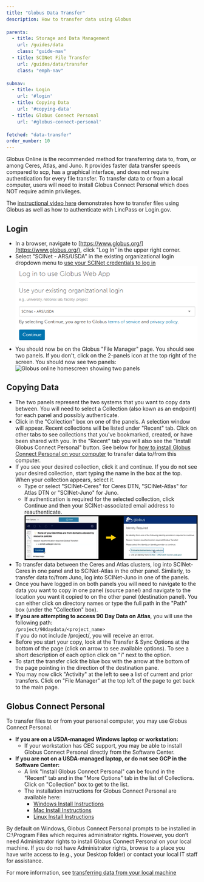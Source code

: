 ```yaml
---
title: "Globus Data Transfer"
description: How to transfer data using Globus

parents:
  - title: Storage and Data Management
    url: /guides/data
    class: "guide-nav"
  - title: SCINet File Transfer
    url: /guides/data/transfer
    class: "emph-nav"

subnav:
  - title: Login
    url: '#login'
  - title: Copying Data
    url: '#copying-data'
  - title: Globus Connect Personal
    url: '#globus-connect-personal'

fetched: "data-transfer"
order_number: 10
---
```


Globus Online is the recommended method for transferring data to, from, or among Ceres, Atlas, and Juno. It provides faster data transfer speeds compared to scp, has a graphical interface, and does not require authentication for every file transfer. To transfer data to or from a local computer, users will need to install Globus Connect Personal which does NOT require admin privileges. <!--excerpt-->

The [instructional video here](https://www.youtube.com/watch?v=BAodkpwOJuA) demonstrates how to transfer files using Globus as well as how to authenticate with LincPass or Login.gov.

## Login
* In a browser, navigate to [https://www.globus.org/](https://www.globus.org/), click "Log In" in the upper right corner.
* Select "SCINet - ARS/USDA" in the existing organizational login dropdown menu to [use your SCINet credentials to log in](/guides/access/web-based-login)  
  ![selection of SCINet - ARS/USDA in the 'Look up your organization' dropdown menu](../assets/globus-selection.png)
* You should now be on the Globus "File Manager" page. You should see two panels. If you don't, click on the 2-panels icon at the top right of the screen. You should now see two panels:  
  ![Globus online homescreen showing two panels](../assets/globus-homescreen.png)

## Copying Data
* The two panels represent the two systems that you want to copy data between. You will need to select a Collection (also kown as an endpoint) for each panel and possibly authenticate.
* Click in the "Collection" box on one of the panels. A selection window will appear. Recent collections will be listed under "Recent" tab. Click on other tabs to see collections that you've bookmarked, created, or have been shared with you. In the "Recent" tab you will also see the "Install Globus Connect Personal" button. See below for [how to install Globus Connect Personal on your computer](#globus-connect-personal) to transfer data to/from this computer.
* If you see your desired collection, click it and continue. If you do not see your desired collection, start typing the name in the box at the top. When your collection appears, select it.
  * Type or select "SCINet-Ceres" for Ceres DTN, "SCINet-Atlas" for Atlas DTN or "SCINet-Juno" for Juno.
  * If authentication is required for the selected collection, click Continue and then your SCINet-associated email address to reauthenticate.
      ![If prompted, click Continue and then your SCINet-associated email address](../assets/globus_reauth.png)
* To transfer data between the Ceres and Atlas clusters, log into SCINet-Ceres in one panel and to SCINet-Atlas  in the other panel. Similarly, to transfer data to/from Juno, log into SCINet-Juno in one of the panels.
* Once you have logged in on both panels you will need to navigate to the data you want to copy in one panel (source panel) and navigate to the location you want it copied to on the other panel (destination panel). You can either click on directory names or type the full path in the "Path" box (under the "Collection" box).
* **If you are attempting to access 90 Day Data on Atlas**, you will use the following path:  
`/project/90daydata/<project_name>`  
If you do not include /project/, you will receive an error.
* Before you start your copy, look at the Transfer & Sync Options at the bottom of the page (click on arrow to see available options). To see a short description of each option click on "i" next to the option.
* To start the transfer click the blue box with the arrow at the bottom of the page pointing in the direction of the destination pane.
* You may now click "Activity" at the left to see a list of current and prior transfers. Click on "File Manager" at the top left of the page to get back to the main page.

## Globus Connect Personal

To transfer files to or from your personal computer, you may use Globus Connect Personal.  

* **If you are on a USDA-managed Windows laptop or workstation:**
  * If your workstation has CEC support, you may be able to install Globus Connect Personal directly from the Software Center.
* **If you are not on a USDA-managed laptop, or do not see GCP in the Software Center:**
  * A link "Install Globus Connect Personal" can be found in the "Recent" tab and in the "More Options" tab in the list of Collections. Click on "Collection" box to get to the list. 
  * The installation instructions for Globus Connect Personal are available here: 
    * [Windows Install Instructions](https://docs.globus.org/how-to/globus-connect-personal-windows/)
    * [Mac Install Instructions](https://docs.globus.org/how-to/globus-connect-personal-mac/)
    * [Linux Install Instructions](https://docs.globus.org/how-to/globus-connect-personal-linux/)

By default on Windows, Globus Connect Personal prompts to be installed in C:\Program Files which requires administrator rights. However, you don’t need Administrator rights to install Globus Connect Personal on your local machine. If you do not have Administrator rights, browse to a place you have write access to (e.g., your Desktop folder) or contact your local IT staff for assistance. 

For more information, see [transferring data from your local machine](/guides/data/transfer/local#globus-connect-personal)